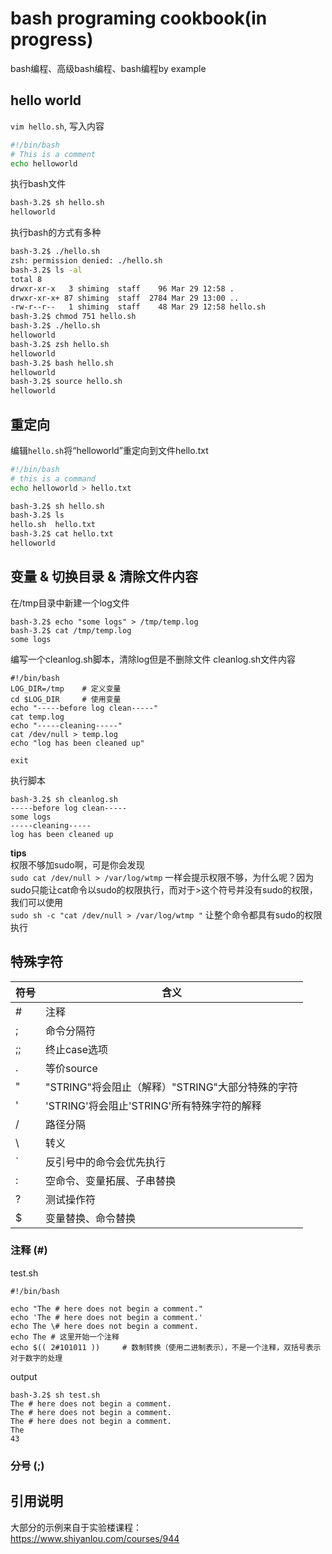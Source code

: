 # bash programing cookbook(in progress)
bash编程、高级bash编程、bash编程by example

## hello world
`vim hello.sh`, 写入内容
``` bash
#!/bin/bash
# This is a comment
echo helloworld
```

执行bash文件
``` bash
bash-3.2$ sh hello.sh
helloworld
```

执行bash的方式有多种
``` bash
bash-3.2$ ./hello.sh
zsh: permission denied: ./hello.sh
bash-3.2$ ls -al
total 8
drwxr-xr-x   3 shiming  staff    96 Mar 29 12:58 .
drwxr-xr-x+ 87 shiming  staff  2784 Mar 29 13:00 ..
-rw-r--r--   1 shiming  staff    48 Mar 29 12:58 hello.sh
bash-3.2$ chmod 751 hello.sh
bash-3.2$ ./hello.sh
helloworld
bash-3.2$ zsh hello.sh
helloworld
bash-3.2$ bash hello.sh
helloworld
bash-3.2$ source hello.sh
helloworld
```

## 重定向
编辑`hello.sh`将“helloworld”重定向到文件hello.txt

``` bash
#!/bin/bash
# this is a command
echo helloworld > hello.txt
```

``` bash
bash-3.2$ sh hello.sh
bash-3.2$ ls
hello.sh  hello.txt
bash-3.2$ cat hello.txt
helloworld
```

## 变量 & 切换目录 & 清除文件内容
在/tmp目录中新建一个log文件
```
bash-3.2$ echo "some logs" > /tmp/temp.log
bash-3.2$ cat /tmp/temp.log
some logs
```

编写一个cleanlog.sh脚本，清除log但是不删除文件
cleanlog.sh文件内容
```
#!/bin/bash
LOG_DIR=/tmp    # 定义变量
cd $LOG_DIR     # 使用变量
echo "-----before log clean-----"
cat temp.log
echo "-----cleaning-----"
cat /dev/null > temp.log
echo "log has been cleaned up"

exit

```

执行脚本
```
bash-3.2$ sh cleanlog.sh
-----before log clean-----
some logs
-----cleaning-----
log has been cleaned up
```

**tips**  
权限不够加sudo啊，可是你会发现  
`sudo cat /dev/null > /var/log/wtmp` 一样会提示权限不够，为什么呢？因为sudo只能让cat命令以sudo的权限执行，而对于>这个符号并没有sudo的权限，我们可以使用  
`sudo sh -c "cat /dev/null > /var/log/wtmp "` 让整个命令都具有sudo的权限执行  

## 特殊字符
| 符号  | 含义 |
| --- | --- |
| # | 注释 |
| ; | 命令分隔符 |
| ;; | 终止case选项 |
| . | 等价source |
| " | "STRING"将会阻止（解释）"STRING"大部分特殊的字符 |
| ' | 'STRING'将会阻止'STRING'所有特殊字符的解释 |
| / | 路径分隔 |
| \ | 转义 |
| ` | 反引号中的命令会优先执行 |
| : | 空命令、变量拓展、子串替换 |
| ? | 测试操作符 |
| $ | 变量替换、命令替换 |

### 注释 (#)

test.sh
```
#!/bin/bash

echo "The # here does not begin a comment."
echo 'The # here does not begin a comment.'
echo The \# here does not begin a comment.
echo The # 这里开始一个注释
echo $(( 2#101011 ))     # 数制转换（使用二进制表示），不是一个注释，双括号表示对于数字的处理
```

output
```
bash-3.2$ sh test.sh
The # here does not begin a comment.
The # here does not begin a comment.
The # here does not begin a comment.
The
43
```

### 分号 (;)

## 引用说明
大部分的示例来自于实验楼课程：  
https://www.shiyanlou.com/courses/944
